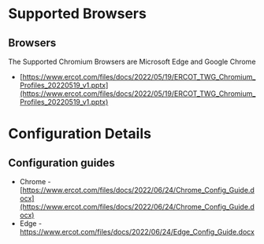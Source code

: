 # Supported Browsers
## Browsers 
The Supported Chromium Browsers are Microsoft Edge and Google Chrome
* [https://www.ercot.com/files/docs/2022/05/19/ERCOT_TWG_Chromium_Profiles_20220519_v1.pptx](https://www.ercot.com/files/docs/2022/05/19/ERCOT_TWG_Chromium_Profiles_20220519_v1.pptx)

# Configuration Details
## Configuration guides

- Chrome - [https://www.ercot.com/files/docs/2022/06/24/Chrome_Config_Guide.docx](https://www.ercot.com/files/docs/2022/06/24/Chrome_Config_Guide.docx) 
- Edge - [https://www.ercot.com/files/docs/2022/06/24/Edge_Config_Guide.docx ](https://www.ercot.com/files/docs/2022/06/24/Edge_Config_Guide.docx)


